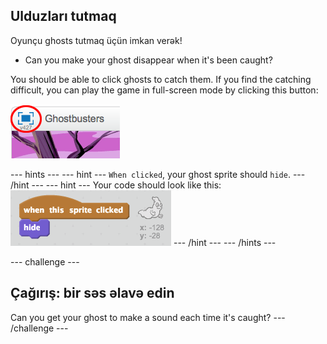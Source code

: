 ## Ulduzları tutmaq

Oyunçu ghosts tutmaq üçün imkan verək!

+ Can you make your ghost disappear when it's been caught?

You should be able to click ghosts to catch them. If you find the catching difficult, you can play the game in full-screen mode by clicking this button:

![screenshot](images/ghost-fullscreen.png)

\--- hints \--- \--- hint \--- `When clicked`, your ghost sprite should `hide`. \--- /hint \--- \--- hint \--- Your code should look like this: ![screenshot](images/ghost-catch-code.png) \--- /hint \--- \--- /hints \---

\--- challenge \---

## Çağırış: bir səs əlavə edin

Can you get your ghost to make a sound each time it's caught? \--- /challenge \---